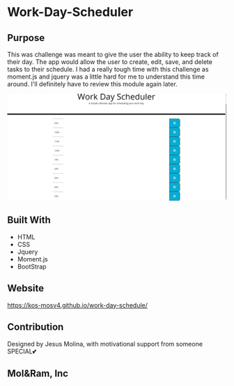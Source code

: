# Work-Day-Scheduler
## Purpose
This was challenge was meant to give the user the ability to keep track of their day. The app would allow the user to create, edit, save, and delete tasks to their schedule. I had a really tough time with this challenge as moment.js and jquery was a little hard for me to understand this time around. I'll definitely have to review this module again later.

![Screenshot of Webpage](/assets/images/screenshot.jpg?raw=true 'Screenshot of Webpage')

## Built With
* HTML
* CSS
* Jquery
* Moment.js
* BootStrap

## Website
https://kos-mosv4.github.io/work-day-schedule/

## Contribution
Designed by Jesus Molina, with motivational support from someone SPECIAL💕


## Mol&Ram, Inc

